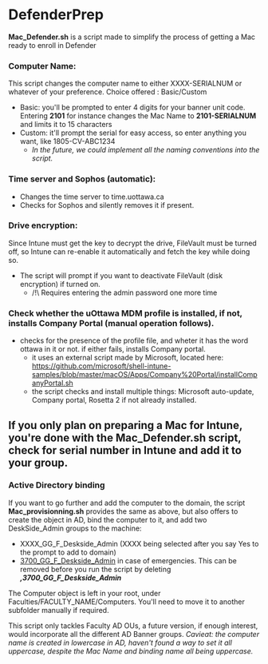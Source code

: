 # DefenderPrep

**Mac_Defender.sh** is a script made to simplify the process of getting a Mac ready to enroll in Defender

### Computer Name:
This script changes the computer name to either XXXX-SERIALNUM or whatever of your preference. Choice offered : Basic/Custom
- Basic: you'll be prompted to enter 4 digits for your banner unit code. Entering **2101** for instance changes the Mac Name to **2101-SERIALNUM** and limits it to 15 characters
- Custom: it'll prompt the serial for easy access, so enter anything you want, like 1805-CV-ABC1234
  - *In the future, we could implement all the naming conventions into the script.*

### Time server and Sophos (automatic):
- Changes the time server to time.uottawa.ca
- Checks for Sophos and silently removes it if present.

### Drive encryption:
Since Intune must get the key to decrypt the drive, FileVault must be turned off, so Intune can re-enable it automatically and fetch the key while doing so.
- The script will prompt if you want to deactivate FileVault (disk encryption) if turned on.
  - /!\ Requires entering the admin password one more time
  
### Check whether the uOttawa MDM profile is installed, if not, installs Company Portal (manual operation follows).
  - checks for the presence of the profile file, and wheter it has the word ottawa in it or not. if either fails, installs Company portal.
    - it uses an external script made by Microsoft, located here: https://github.com/microsoft/shell-intune-samples/blob/master/macOS/Apps/Company%20Portal/installCompanyPortal.sh
    - the script checks and install multiple things: Microsoft auto-update, Company portal, Rosetta 2 if not already installed.

## If you only plan on preparing a Mac for Intune, you're done with the **Mac_Defender.sh** script, check for serial number in Intune and add it to your group.

### Active Directory binding    
If you want to go further and add the computer to the domain, the script **Mac_provisionning.sh** provides the same as above, but also offers to create the object in AD, bind the computer to it, and add two DeskSide_Admin groups to the machine:
  - XXXX_GG_F_Deskside_Admin (XXXX being selected after you say Yes to the prompt to add to domain)
  - [3700_GG_F_Deskside_Admin]([url](https://github.com/uoNate/DefenderPrep/blob/8359374a26bd926947546f5a53bc06938cb0fe04/Mac_provisioning.sh#L233)) in case of emergencies. This can be removed before you run the script by deleting _**,3700_GG_F_Deskside_Admin**_

The Computer object is left in your root, under Faculties/FACULTY_NAME/Computers. You'll need to move it to another subfolder manually if required.


This script only tackles Faculty AD OUs, a future version, if enough interest, would incorporate all the different AD Banner groups.
_Cavieat: the computer name is created in lowercase in AD, haven't found a way to set it all uppercase, despite the Mac Name and binding name all being uppercase._
